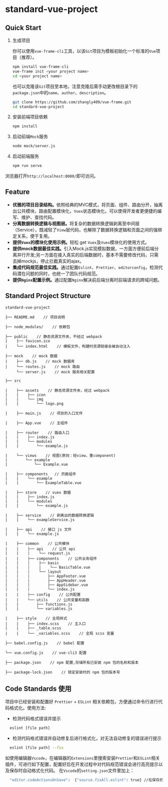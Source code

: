 # standard-vue-project

## Quick Start

1. 生成项目

    你可以使用`vue-frame-cli`工具，以该`Git`项目为模板初始化一个标准的`Vue`项目（推荐）。

    ```bash
    npm install vue-frame-cli
    vue-frame init <your project name>
    cd <your project name>
    ```

    也可以克隆该`Git`项目至本地，注意克隆后需手动更改根目录下的`package.json`中的`name`、`author`、`description`。

    ```bash
    git clone https://github.com/zhangly409/vue-frame.git
    cd standard-vue-project
    ```

2. 安装前端项目依赖

    ```bash
    npm install
    ```

3. 启动前端`Mock`服务

    ``` bash
    node mock/server.js
    ```

4. 启动前端服务

    ```bash
    npm run serve
    ```

浏览器打开`http://localhost:8000/`即可访问。

## Feature

- <strong>优雅的项目目录结构。</strong>依照经典的MVC模式，将页面、组件、路由分开，抽离出公共模块，路由配置模块化，`Vuex`状态模块化，可以使得开发者更便捷的编写、维护、查找代码。
- <strong>分离数据转换逻辑与视图层。</strong>将复杂的数据转换逻辑剥离至中间层（Service），既减轻了`View`层代码，也解除了数据转换逻辑和页面之间的强绑定关系，便于复用。
- <strong>提供`Vuex`的模块化使用示例。</strong>轻松 get `Vuex`及`Vuex`模块化的使用方式。
- <strong>提供mock数据最佳实践。</strong>引入Mock.js实现模拟数据，一方面方便前后端分离并行开发;另一方面在接入真实的后端数据时，基本不需要修改代码，只需去掉mockjs，停止拦截真实的ajax。
- <strong>集成代码规范最佳实践。</strong>通过配置`Eslint`、`Prettier`、`editorconfig`，检测代码潜在问题的同时，也统一了团队代码规范。
- <strong>提供`Nginx`配置示例。</strong>通过配置`Nginx`解决前后端分离时前端请求的跨域问题。

## Standard Project Structure

```
standard-vue-project

├── README.md    // 项目说明

├── node_modules/    // 依赖包

├── public    // 静态资源文件夹，不经过 webpack
|    ├── favicon.ico
|    └── index.html    // 模板文件，构建时资源链接会被自动注入

├── mock    // mock 数据
|    ├── db.js    // mock 数据库
|    └── routes.js    // mock 路由
     └── server.js    // mock 服务相关配置

├── src

|    ├── assets    // 静态资源文件夹，经过 webpack
|    |    ├── icon
|    |    └── img
|    |        └── logo.png

|    ├── main.js    // 项目的入口文件

|    ├── App.vue    // 主组件

|    ├── router    // 路由入口
|    |    ├── index.js
|    |    └── modules
|    |        └── example.js

|    └── views    // 视图(原则：轻view，重component)
|        └── example
|            └── Example.vue

|    ├── components   // 页面组件
|    |    └── example
|    |        └── ExampleTable.vue

|    ├── store    // vuex 数据
|    |    ├── index.js
|    |    └── modules
|    |        └── example.js

|    ├── service    // 剥离出的数据转换逻辑
|    |    └── exampleService.js

|    ├── api    // 接口 js 文件
|    |    └── example.js

|    ├── common    // 公共模块
|    |    ├── api    // 公共 api
|    |    |    └── request.js
|    |    ├── components    // 公共业务组件
|    |    |    ├── basic
|    |    |    |    └── BasicTable.vue
|    |    |    └── layout
|    |    |        ├── AppFooter.vue
|    |    |        ├── AppHeader.vue
|    |    |        ├── AppSidebar.vue
|    |    |        └── index.js
|    |    ├── config    // 公共配置
|    |    └── utils    // 公共变量和函数
|    |        ├── functions.js
|    |        └── variables.js

|    ├── style    // 全局样式
|    |    ├── index.scss    // 主入口
|    |    ├── _table.scss
|    |    └── _variables.scss    // 全局 scss 变量

├── babel.config.js    // babel 配置

└── vue.config.js    // vue-cli3 配置

├── package.json    // npm 配置,存储所有已安装 npm 包的名称和版本

├── package-lock.json    // 锁定安装时的 npm 包的版本号

```

## Code Standards 使用

项目中已经安装和配置好 `Prettier` + `ESLint` 相关依赖包，方便通过命令行进行代码格式化。使用方法:

- 检测代码格式错误并提示

```bash
  eslint [file path]
```

- 检测代码格式错误并自动修复后进行格式化，对无法自动修复的错误进行提示

```bash
  eslint [file path] --fix
```

如使用编辑器`Vscode`，在编辑器的`Extensions`里搜索安装`Prettier`和`ESLint`相关插件，可进行如下配置，配置好后在开发过程中对代码规范错误会进行高亮提示以及保存时自动格式化代码。
在`Vscode`的`setting.json`文件里加上：
```bash
  "editor.codeActionsOnSave":  {"source.fixAll.eslint": true} //在保存的时候利用eslintrc.js里定义的规则自动格式化代码
```
